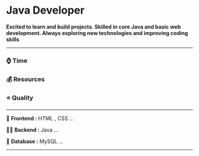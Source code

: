 # Java Developer

**Excited to learn and build projects. Skilled in core Java and basic web development. Always exploring new technologies and improving coding skills**

<hr>

### ⌚ Time 

### 💰 Resources 

### ⭐ Quality 

<hr>

🎪 **Frontend :** HTML , CSS ...

👨‍💻 **Backend :** Java ...

💬 **Database :** MySQL ...

<hr>
